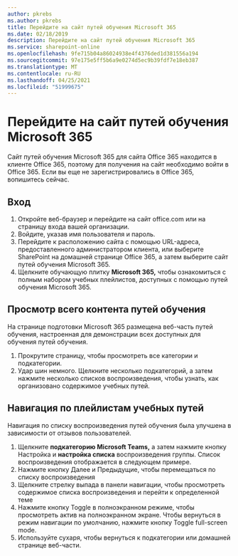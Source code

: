 ```yaml
---
author: pkrebs
ms.author: pkrebs
title: Перейдите на сайт путей обучения Microsoft 365
ms.date: 02/18/2019
description: Перейдите на сайт путей обучения Microsoft 365
ms.service: sharepoint-online
ms.openlocfilehash: 9fe715b04a86024938e4f4376ded1d381556a194
ms.sourcegitcommit: 97e175e5ff5b6a9e0274d5ec9b39fdf7e18eb387
ms.translationtype: MT
ms.contentlocale: ru-RU
ms.lasthandoff: 04/25/2021
ms.locfileid: "51999675"
---
```

# <a name="go-to-the-microsoft-365-learning-pathways-site"></a>Перейдите на сайт путей обучения Microsoft 365

Сайт путей обучения Microsoft 365 для сайта Office 365 находится в клиенте Office 365, поэтому для получения на сайт необходимо войти в Office 365. Если вы еще не зарегистрировались в Office 365, вопишитесь сейчас. 

## <a name="sign-in"></a>Вход  

1.  Откройте веб-браузер и перейдите на сайт office.com или на страницу входа вашей организации. 
2.  Войдите, указав имя пользователя и пароль.
3.  Перейдите к расположению сайта с помощью URL-адреса, предоставленного администратором клиента, или выберите SharePoint на домашней странице Office 365, а затем выберите сайт путей обучения Microsoft 365. 
5. Щелкните обучающую плитку **Microsoft 365,** чтобы ознакомиться с полным набором учебных плейлистов, доступных с помощью путей обучения Microsoft 365. 

## <a name="view-all-the-learning-pathways-content"></a>Просмотр всего контента путей обучения
На странице подготовки Microsoft 365 размещена веб-часть путей обучения, настроенная для демонстрации всех доступных для обучения путей обучения. 

1. Прокрутите страницу, чтобы просмотреть все категории и подкатегории.
2. Удар шин немного. Щелкните несколько подкатегорий, а затем нажмите несколько списков воспроизведения, чтобы узнать, как организовано содержимое учебных путей. 

## <a name="navigate-through-learning-pathways-playlists"></a>Навигация по плейлистам учебных путей
Навигация по списку воспроизведения путей обучения была улучшена в зависимости от отзывов пользователей. 

1. Щелкните **подкатегорию Microsoft Teams,** а затем нажмите кнопку Настройка и **настройка списка** воспроизведения группы. Список воспроизведения отображается в следующем примере.
2. Нажмите кнопку Далее и Предыдущие, чтобы перемещаться по списку воспроизведения
3. Щелкните стрелку выпада в панели навигации, чтобы просмотреть содержимое списка воспроизведения и перейти к определенной теме
4. Нажмите кнопку Toggle в полноэкранном режиме, чтобы просмотреть актив на полноэкранном экране. Чтобы вернуться в режим навигации по умолчанию, нажмите кнопку Toggle full-screen mode.
5. Используйте сухаря, чтобы вернуться к подкатегории или домашней странице веб-части.  

